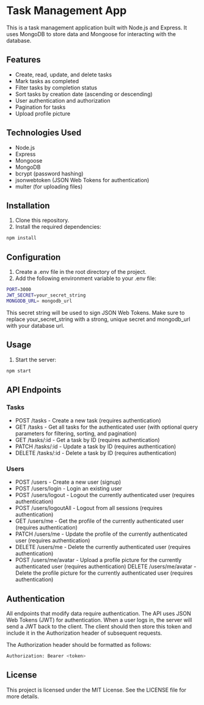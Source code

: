 # Task Management App
This is a task management application built with Node.js and Express. It uses MongoDB to store data and Mongoose for interacting with the database.

## Features
- Create, read, update, and delete tasks
- Mark tasks as completed
- Filter tasks by completion status
- Sort tasks by creation date (ascending or descending)
- User authentication and authorization
- Pagination for tasks
- Upload profile picture

## Technologies Used
- Node.js
- Express
- Mongoose
- MongoDB
- bcrypt (password hashing)
- jsonwebtoken (JSON Web Tokens for authentication)
- multer (for uploading files)

## Installation
1. Clone this repository.
2. Install the required dependencies:
```Bash
npm install
```

## Configuration
1. Create a .env file in the root directory of the project.
2. Add the following environment variable to your .env file:
```bash
PORT=3000
JWT_SECRET=your_secret_string
MONGODB_URL= mongodb_url
```
This secret string will be used to sign JSON Web Tokens. Make sure to replace your_secret_string with a strong, unique secret and mongodb_url with your database url.

## Usage
1. Start the server:
```Bash
npm start
```
## API Endpoints

### Tasks
- POST /tasks - Create a new task (requires authentication)
- GET /tasks - Get all tasks for the authenticated user (with optional query parameters for filtering, sorting, and pagination)
- GET /tasks/:id - Get a task by ID (requires authentication)
- PATCH /tasks/:id - Update a task by ID (requires authentication)
- DELETE /tasks/:id - Delete a task by ID (requires authentication)

### Users
- POST /users - Create a new user (signup)
- POST /users/login - Login an existing user
- POST /users/logout - Logout the currently authenticated user (requires authentication)
- POST /users/logoutAll - Logout from all sessions (requires authentication)
- GET /users/me - Get the profile of the currently authenticated user (requires authentication)
- PATCH /users/me - Update the profile of the currently authenticated user (requires authentication)
- DELETE /users/me - Delete the currently authenticated user (requires authentication)
- POST /users/me/avatar - Upload a profile picture for the currently authenticated user (requires authentication)
DELETE /users/me/avatar - Delete the profile picture for the currently authenticated user (requires authentication)

## Authentication

All endpoints that modify data require authentication. The API uses JSON Web Tokens (JWT) for authentication. When a user logs in, the server will send a JWT back to the client. The client should then store this token and include it in the Authorization header of subsequent requests.

The Authorization header should be formatted as follows:
```bash
Authorization: Bearer <token>
```
## License
This project is licensed under the MIT License. See the LICENSE file for more details.
